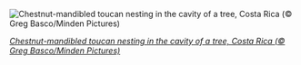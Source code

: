 
![Chestnut-mandibled toucan nesting in the cavity of a tree, Costa Rica (© Greg Basco/Minden Pictures)](https://cn.bing.com//th?id=OHR.ToucanCostaRica_EN-US5323179600_1920x1080.jpg&rf=LaDigue_1920x1080.jpg&pid=hp)

*[Chestnut-mandibled toucan nesting in the cavity of a tree, Costa Rica (© Greg Basco/Minden Pictures)](https://www.bing.com/search?q=chestnut-mandibled+toucan&form=hpcapt&filters=HpDate%3a%2220201119_0800%22)*
